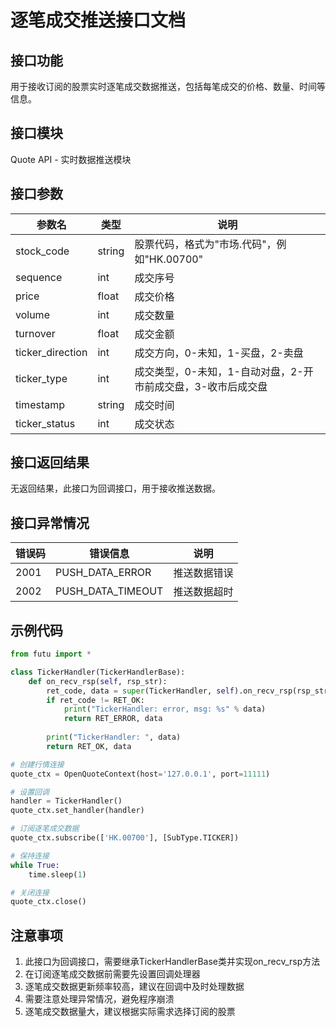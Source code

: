 # 逐笔成交推送接口文档

## 接口功能
用于接收订阅的股票实时逐笔成交数据推送，包括每笔成交的价格、数量、时间等信息。

## 接口模块
Quote API - 实时数据推送模块

## 接口参数
| 参数名 | 类型 | 说明 |
|--------|------|------|
| stock_code | string | 股票代码，格式为"市场.代码"，例如"HK.00700" |
| sequence | int | 成交序号 |
| price | float | 成交价格 |
| volume | int | 成交数量 |
| turnover | float | 成交金额 |
| ticker_direction | int | 成交方向，0-未知，1-买盘，2-卖盘 |
| ticker_type | int | 成交类型，0-未知，1-自动对盘，2-开市前成交盘，3-收市后成交盘 |
| timestamp | string | 成交时间 |
| ticker_status | int | 成交状态 |

## 接口返回结果
无返回结果，此接口为回调接口，用于接收推送数据。

## 接口异常情况
| 错误码 | 错误信息 | 说明 |
|--------|----------|------|
| 2001 | PUSH_DATA_ERROR | 推送数据错误 |
| 2002 | PUSH_DATA_TIMEOUT | 推送数据超时 |

## 示例代码
```python
from futu import *

class TickerHandler(TickerHandlerBase):
    def on_recv_rsp(self, rsp_str):
        ret_code, data = super(TickerHandler, self).on_recv_rsp(rsp_str)
        if ret_code != RET_OK:
            print("TickerHandler: error, msg: %s" % data)
            return RET_ERROR, data
        
        print("TickerHandler: ", data)
        return RET_OK, data

# 创建行情连接
quote_ctx = OpenQuoteContext(host='127.0.0.1', port=11111)

# 设置回调
handler = TickerHandler()
quote_ctx.set_handler(handler)

# 订阅逐笔成交数据
quote_ctx.subscribe(['HK.00700'], [SubType.TICKER])

# 保持连接
while True:
    time.sleep(1)

# 关闭连接
quote_ctx.close()
```

## 注意事项
1. 此接口为回调接口，需要继承TickerHandlerBase类并实现on_recv_rsp方法
2. 在订阅逐笔成交数据前需要先设置回调处理器
3. 逐笔成交数据更新频率较高，建议在回调中及时处理数据
4. 需要注意处理异常情况，避免程序崩溃
5. 逐笔成交数据量大，建议根据实际需求选择订阅的股票 